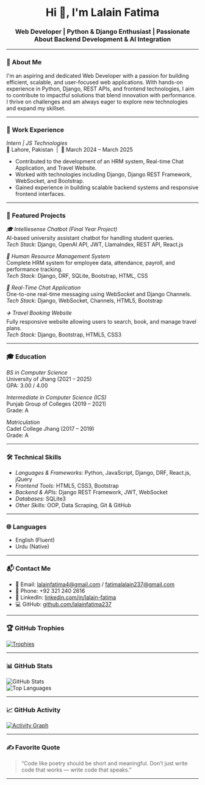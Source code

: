<h1 align="center">Hi 👋, I'm Lalain Fatima</h1>
<h3 align="center">Web Developer | Python & Django Enthusiast | Passionate About Backend Development & AI Integration</h3>

---

### 💫 About Me

I'm an aspiring and dedicated Web Developer with a passion for building efficient, scalable, and user-focused web applications. With hands-on experience in Python, Django, REST APIs, and frontend technologies, I aim to contribute to impactful solutions that blend innovation with performance. I thrive on challenges and am always eager to explore new technologies and expand my skillset.

---

### 💼 Work Experience

*Intern | JS Technologies*  
📍 Lahore, Pakistan &nbsp;|&nbsp; 📅 March 2024 – March 2025  
- Contributed to the development of an HRM system, Real-time Chat Application, and Travel Website.  
- Worked with technologies including Django, Django REST Framework, WebSocket, and Bootstrap.  
- Gained experience in building scalable backend systems and responsive frontend interfaces.

---

### 🚀 Featured Projects

*🎓 Intelliesense Chatbot (Final Year Project)*  
AI-based university assistant chatbot for handling student queries.  
*Tech Stack:* Django, OpenAI API, JWT, LlamaIndex, REST API, React.js

*💼 Human Resource Management System*  
Complete HRM system for employee data, attendance, payroll, and performance tracking.  
*Tech Stack:* Django, DRF, SQLite, Bootstrap, HTML, CSS

*💬 Real-Time Chat Application*  
One-to-one real-time messaging using WebSocket and Django Channels.  
*Tech Stack:* Django, WebSocket, Channels, HTML5, Bootstrap

*✈️ Travel Booking Website*  
Fully responsive website allowing users to search, book, and manage travel plans.  
*Tech Stack:* Django, Bootstrap, HTML5, CSS3

---

### 🎓 Education

*BS in Computer Science*  
University of Jhang (2021 – 2025)  
GPA: 3.00 / 4.00  

*Intermediate in Computer Science (ICS)*  
Punjab Group of Colleges (2019 – 2021)  
Grade: A  

*Matriculation*  
Cadet College Jhang (2017 – 2019)  
Grade: A  

---

### 🛠️ Technical Skills

- *Languages & Frameworks:* Python, JavaScript, Django, DRF, React.js, jQuery  
- *Frontend Tools:* HTML5, CSS3, Bootstrap  
- *Backend & APIs:* Django REST Framework, JWT, WebSocket  
- *Databases:* SQLite3  
- *Other Skills:* OOP, Data Scraping, Git & GitHub

---

### 🌐 Languages

- English (Fluent)  
- Urdu (Native)

---

### 📬 Contact Me

- 📧 Email: [lalainfatima4@gmail.com](mailto:lalainfatima4@gmail.com) / [fatimalalain237@gmail.com](mailto:fatimalalain237@gmail.com)  
- 📱 Phone: +92 321 240 2616  
- 🔗 LinkedIn: [linkedin.com/in/lalain-fatima](https://www.linkedin.com/in/lalain-fatima/)  
- 💻 GitHub: [github.com/lalainfatima237](https://github.com/lalainfatima237)

---

### 🏆 GitHub Trophies  
[![Trophies](https://github-profile-trophy.vercel.app/?username=lalainfatima237&theme=dracula&no-frame=true&row=2&column=4)](https://github.com/ryo-ma/github-profile-trophy)

---

### 📊 GitHub Stats  
![GitHub Stats](https://github-readme-stats.vercel.app/api?username=lalainfatima237&show_icons=true&theme=algolia)  
![Top Languages](https://github-readme-stats.vercel.app/api/top-langs/?username=lalainfatima237&layout=compact&theme=algolia)

---

### 📈 GitHub Activity  
[![Activity Graph](https://github-readme-activity-graph.cyclic.app/graph?username=lalainfatima237&theme=github-compact)](https://github.com/lalainfatima237)

---

### ✍️ Favorite Quote

> “Code like poetry should be short and meaningful. Don’t just write code that works — write code that speaks.”

---
